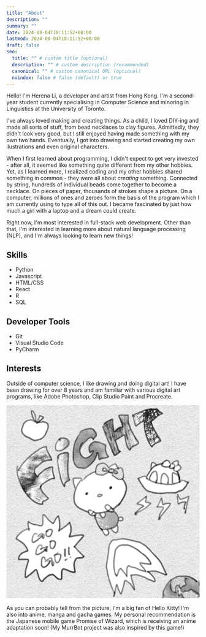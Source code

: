 ```yaml
---
title: "About"
description: ""
summary: ""
date: 2024-08-04T18:11:52+08:00
lastmod: 2024-08-04T18:11:52+08:00
draft: false
seo:
  title: "" # custom title (optional)
  description: "" # custom description (recommended)
  canonical: "" # custom canonical URL (optional)
  noindex: false # false (default) or true
---
```


Hello! I'm Herena Li, a developer and artist from Hong Kong. I'm a second-year student currently specialising in Computer Science and minoring in Linguistics at the University of Toronto.

I've always loved making and creating things. As a child, I loved DIY-ing and made all sorts of stuff, from bead necklaces to clay figures. Admittedly, they didn't look very good, but I still enjoyed having made something with my own two hands. Eventually, I got into drawing and started creating my own ilustrations and even original characters.

When I first learned about programming, I didn't expect to get very invested - after all, it seemed like something quite different from my other hobbies. Yet, as I learned more, I realized coding and my other hobbies shared something in common - they were all about *creating* something. Connected by string, hundreds of individual beads come together to become a necklace. On pieces of paper, thousands of strokes shape a picture. On a computer, millions of ones and zeroes form the basis of the program which I am currently using to type all of this out. I became fascinated by just how much a girl with a laptop and a dream could create.

Right now, I'm most interested in full-stack web development. Other than that, I'm interested in learning more about natural language processing (NLP), and I'm always looking to learn new things!

## Skills

- Python
- Javascript
- HTML/CSS
- React
- R
- SQL

## Developer Tools

- Git
- Visual Studio Code
- PyCharm

## Interests

Outside of computer science, I like drawing and doing digital art! I have been drawing for over 8 years and am familiar with various digital art programs, like Adobe Photoshop, Clip Studio Paint and Procreate.

![Art of Hello Kitty flying through space](hello-kitty.jpeg)

As you can probably tell from the picture, I'm a big fan of Hello Kitty! I'm also into anime, manga and gacha games. My personal recommendation is the Japanese mobile game Promise of Wizard, which is receiving an anime adaptation soon! (My MurrBot project was also inspired by this game!)
